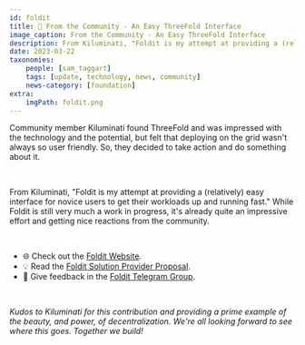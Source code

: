```yaml
---
id: foldit
title: 🧰 From the Community - An Easy ThreeFold Interface
image_caption: From the Community - An Easy ThreeFold Interface
description: From Kiluminati, "Foldit is my attempt at providing a (relatively) easy interface for novice users to get their workloads up and running fast."
date: 2023-03-22
taxonomies:
    people: [sam_taggart]
    tags: [update, technology, news, community]
    news-category: [foundation]
extra:
    imgPath: foldit.png
---
```


Community member Kiluminati found ThreeFold and was impressed with the technology and the potential, but felt that deploying on the grid wasn't always so user friendly. So, they decided to take action and do something about it.

<br/>

From Kiluminati, "Foldit is my attempt at providing a (relatively) easy interface for novice users to get their workloads up and running fast." While Foldit is still very much a work in progress, it's already quite an impressive effort and getting nice reactions from the community.

<br/>

- 🌐 Check out the [Foldit Website](https://foldit.tf/#/).
- 💡 Read the [Foldit Solution Provider Proposal](https://forum.threefold.io/t/foldit-a-user-friendly-threefold-interface/3860).
- 💬 Give feedback in the [Foldit Telegram Group](https://t.me/+ydIlx33ZJmFmMGE8).

<br/>

_Kudos to Kiluminati for this contribution and providing a prime example of the beauty, and power, of decentralization. We're all looking forward to see where this goes. Together we build!_